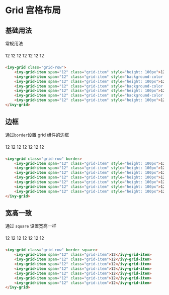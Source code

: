 # Grid 宫格布局

## 基础用法

常规用法

<ivy-grid class="grid-row">
    <ivy-grid-item span="12" class="grid-item" style="height: 100px">12</ivy-grid-item>
    <ivy-grid-item span="12" class="grid-item" style="height: 100px">12</ivy-grid-item>
    <ivy-grid-item span="12" class="grid-item" style="height: 100px">12</ivy-grid-item>
    <ivy-grid-item span="12" class="grid-item" style="height: 100px">12</ivy-grid-item>
    <ivy-grid-item span="12" class="grid-item" style="height: 100px">12</ivy-grid-item>
    <ivy-grid-item span="12" class="grid-item" style="height: 100px">12</ivy-grid-item>
    <ivy-grid-item span="12" class="grid-item" style="height: 100px">12</ivy-grid-item>
</ivy-grid>


```html
<ivy-grid class="grid-row">
    <ivy-grid-item span="12" class="grid-item" style="height: 100px">12</ivy-grid-item>
    <ivy-grid-item span="12" class="grid-item" style="background-color: #67C23A;height: 100px">12</ivy-grid-item>
    <ivy-grid-item span="12" class="grid-item" style="height: 100px">12</ivy-grid-item>
    <ivy-grid-item span="12" class="grid-item" style="background-color: #67C23A;height: 100px">12</ivy-grid-item>
    <ivy-grid-item span="12" class="grid-item" style="height: 100px">12</ivy-grid-item>
    <ivy-grid-item span="12" class="grid-item" style="background-color: #67C23A;height: 100px">12</ivy-grid-item>
    <ivy-grid-item span="12" class="grid-item" style="height: 100px">12</ivy-grid-item>
</ivy-grid>
```

## 边框

通过`border`设置 grid 组件的边框

<ivy-grid class="grid-row" border>
    <ivy-grid-item span="12" class="grid-item" style="height: 100px">12</ivy-grid-item>
    <ivy-grid-item span="12" class="grid-item" style="height: 100px">12</ivy-grid-item>
    <ivy-grid-item span="12" class="grid-item" style="height: 100px">12</ivy-grid-item>
    <ivy-grid-item span="12" class="grid-item" style="height: 100px">12</ivy-grid-item>
    <ivy-grid-item span="12" class="grid-item" style="height: 100px">12</ivy-grid-item>
    <ivy-grid-item span="12" class="grid-item" style="height: 100px">12</ivy-grid-item>
    <ivy-grid-item span="12" class="grid-item" style="height: 100px">12</ivy-grid-item>
</ivy-grid>

```html
<ivy-grid class="grid-row" border>
    <ivy-grid-item span="12" class="grid-item" style="height: 100px">12</ivy-grid-item>
    <ivy-grid-item span="12" class="grid-item" style="height: 100px">12</ivy-grid-item>
    <ivy-grid-item span="12" class="grid-item" style="height: 100px">12</ivy-grid-item>
    <ivy-grid-item span="12" class="grid-item" style="height: 100px">12</ivy-grid-item>
    <ivy-grid-item span="12" class="grid-item" style="height: 100px">12</ivy-grid-item>
    <ivy-grid-item span="12" class="grid-item" style="height: 100px">12</ivy-grid-item>
    <ivy-grid-item span="12" class="grid-item" style="height: 100px">12</ivy-grid-item>
</ivy-grid>
```

## 宽高一致

通过 `square` 设置宽高一样

<ivy-grid class="grid-row" border square>
    <ivy-grid-item span="12" class="grid-item">12</ivy-grid-item>
    <ivy-grid-item span="12" class="grid-item">12</ivy-grid-item>
    <ivy-grid-item span="12" class="grid-item">12</ivy-grid-item>
    <ivy-grid-item span="12" class="grid-item">12</ivy-grid-item>
    <ivy-grid-item span="12" class="grid-item">12</ivy-grid-item>
    <ivy-grid-item span="12" class="grid-item">12</ivy-grid-item>
    <ivy-grid-item span="12" class="grid-item">12</ivy-grid-item>
</ivy-grid>

```html
<ivy-grid class="grid-row" border square>
    <ivy-grid-item span="12" class="grid-item">12</ivy-grid-item>
    <ivy-grid-item span="12" class="grid-item">12</ivy-grid-item>
    <ivy-grid-item span="12" class="grid-item">12</ivy-grid-item>
    <ivy-grid-item span="12" class="grid-item">12</ivy-grid-item>
    <ivy-grid-item span="12" class="grid-item">12</ivy-grid-item>
    <ivy-grid-item span="12" class="grid-item">12</ivy-grid-item>
    <ivy-grid-item span="12" class="grid-item">12</ivy-grid-item>
</ivy-grid>
```

<style scoped>
.grid-item {
    line-height: 32px;
    text-align: center;
}

</style>
